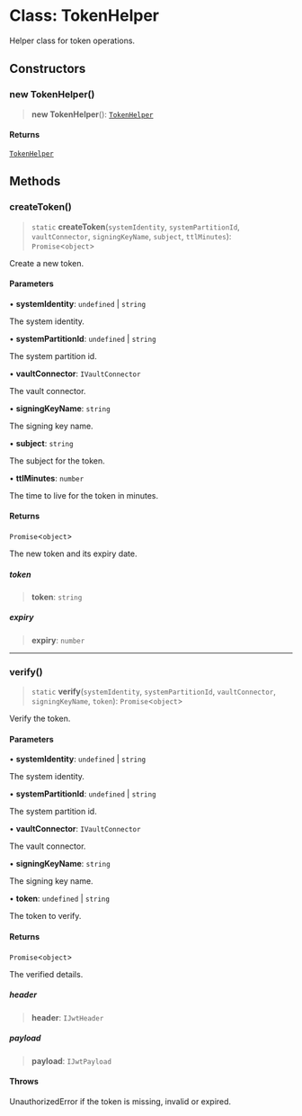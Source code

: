 # Class: TokenHelper

Helper class for token operations.

## Constructors

### new TokenHelper()

> **new TokenHelper**(): [`TokenHelper`](TokenHelper.md)

#### Returns

[`TokenHelper`](TokenHelper.md)

## Methods

### createToken()

> `static` **createToken**(`systemIdentity`, `systemPartitionId`, `vaultConnector`, `signingKeyName`, `subject`, `ttlMinutes`): `Promise`\<`object`\>

Create a new token.

#### Parameters

• **systemIdentity**: `undefined` \| `string`

The system identity.

• **systemPartitionId**: `undefined` \| `string`

The system partition id.

• **vaultConnector**: `IVaultConnector`

The vault connector.

• **signingKeyName**: `string`

The signing key name.

• **subject**: `string`

The subject for the token.

• **ttlMinutes**: `number`

The time to live for the token in minutes.

#### Returns

`Promise`\<`object`\>

The new token and its expiry date.

##### token

> **token**: `string`

##### expiry

> **expiry**: `number`

***

### verify()

> `static` **verify**(`systemIdentity`, `systemPartitionId`, `vaultConnector`, `signingKeyName`, `token`): `Promise`\<`object`\>

Verify the token.

#### Parameters

• **systemIdentity**: `undefined` \| `string`

The system identity.

• **systemPartitionId**: `undefined` \| `string`

The system partition id.

• **vaultConnector**: `IVaultConnector`

The vault connector.

• **signingKeyName**: `string`

The signing key name.

• **token**: `undefined` \| `string`

The token to verify.

#### Returns

`Promise`\<`object`\>

The verified details.

##### header

> **header**: `IJwtHeader`

##### payload

> **payload**: `IJwtPayload`

#### Throws

UnauthorizedError if the token is missing, invalid or expired.

